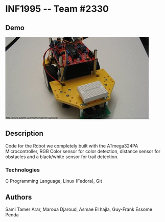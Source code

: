 INF1995 -- Team #2330
=====================

## Demo

![](project1.gif)

## Description

Code for the Robot we completely built with the ATmega324PA Microcontroller, RGB Color sensor for color detection, distance sensor for obstacles and a black/white sensor for trail detection.

### Technologies

C Programming Language, Linux (Fedora), Git

## Authors

Sami Tamer Arar,
Maroua Djaroud,
Asmae El hajla,
Guy-Frank Essome Penda
